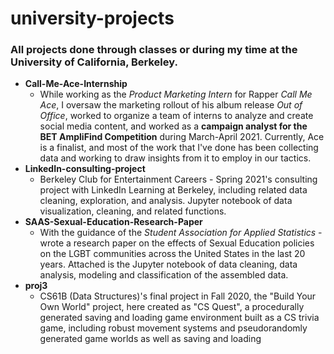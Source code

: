 # university-projects
### All projects done through classes or during my time at the University of California, Berkeley.
- **Call-Me-Ace-Internship**
  * While working as the *Product Marketing Intern* for Rapper *Call Me Ace*, I oversaw the marketing rollout of his album release *Out of Office*, worked to organize a team of interns to analyze and create social media content, and worked as a **campaign analyst for the BET AmpliFind Competition** during March-April 2021. Currently, Ace is a finalist, and most of the work that I've done has been collecting data and working to draw insights from it to employ in our tactics.
- **LinkedIn-consulting-project**
  * Berkeley Club for Entertainment Careers - Spring 2021's consulting project with LinkedIn Learning at Berkeley, including related data cleaning, exploration, and analysis. Jupyter notebook of data visualization, cleaning, and related functions.
- **SAAS-Sexual-Education-Research-Paper**
  * With the guidance of the *Student Association for Applied Statistics* - wrote a research paper on the effects of Sexual Education policies on the LGBT communities across the United States in the last 20 years. Attached is the Jupyter notebook of data cleaning, data analysis, modeling and classification of the assembled data.
- **proj3**
  * CS61B (Data Structures)'s final project in Fall 2020, the "Build Your Own World" project, here created as "CS Quest", a procedurally generated saving and loading game environment built as a CS trivia game, including robust movement systems and pseudorandomly generated game worlds as well as saving and loading

